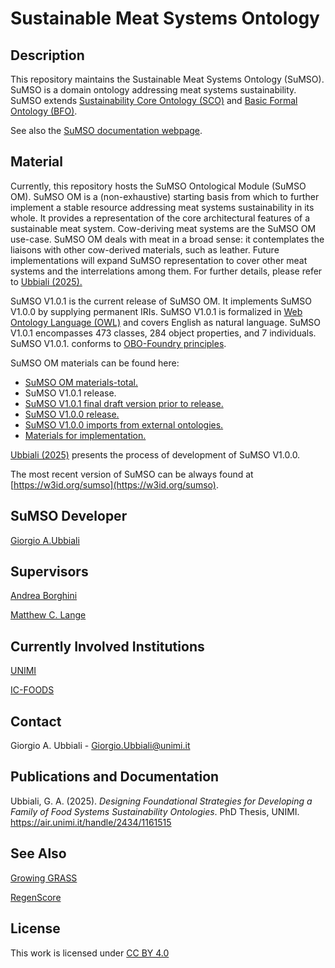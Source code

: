 # Sustainable Meat Systems Ontology

## Description

This repository maintains the Sustainable Meat Systems Ontology (SuMSO). SuMSO is a domain ontology addressing meat systems sustainability. SuMSO extends [Sustainability Core Ontology (SCO)](https://github.com/gioUbbiali/Sustainability-Core-Ontology) and [Basic Formal Ontology (BFO)](https://github.com/BFO-ontology/BFO-2020).

See also the [SuMSO documentation webpage](https://w3id.org/sumso/docs).

## Material

Currently, this repository hosts the SuMSO Ontological Module (SuMSO OM). SuMSO OM is a (non-exhaustive) starting basis from which to further implement a stable resource addressing meat systems sustainability in its whole. It provides a representation of the core architectural features of a sustainable meat system. 
Cow-deriving meat systems are the SuMSO OM use-case. SuMSO OM deals with meat in a broad sense: it contemplates the liaisons with other cow-derived materials, such as leather. Future implementations will expand SuMSO representation to cover other meat systems and the interrelations among them. For further details, please refer to [Ubbiali (2025).](https://air.unimi.it/handle/2434/1161515)

SuMSO V1.0.1 is the current release of SuMSO OM. It implements SuMSO V1.0.0 by supplying permanent IRIs. SuMSO V1.0.1 is formalized in [Web Ontology Language (OWL)](https://www.w3.org/TR/owl2-overview/) and covers English as natural language. SuMSO V1.0.1 encompasses 473 classes, 284 object properties, and 7 individuals. SuMSO V1.0.1.  conforms to [OBO-Foundry principles](https://obofoundry.org/principles/fp-000-summary.html).

SuMSO OM materials can be found here:

- [SuMSO OM materials-total.](https://github.com/gioUbbiali/Sustainable-Meat-Systems-Ontology/tree/main/SuMSO%20material)
- SuMSO V1.0.1 release.
- [SuMSO V1.0.1 final draft version prior to release.](https://github.com/gioUbbiali/Sustainable-Meat-Systems-Ontology/tree/main/SuMSO%20material/src/ontology)
- [SuMSO V1.0.0 release.](https://github.com/gioUbbiali/Sustainable-Meat-Systems-Ontology/releases/tag/v1.0.0)
- [SuMSO V1.0.0 imports from external ontologies. ](https://github.com/gioUbbiali/Sustainable-Meat-Systems-Ontology/tree/main/SuMSO%20material/src/ontology/imports)
- [Materials for implementation.](https://github.com/gioUbbiali/Sustainable-Meat-Systems-Ontology/tree/main/SuMSO%20material/materials%20for%20implementation)

[Ubbiali (2025)](https://air.unimi.it/handle/2434/1161515) presents the process of development of SuMSO V1.0.0. 

The most recent version of SuMSO can be always found at [https://w3id.org/sumso](https://w3id.org/sumso).

##  SuMSO Developer   

[Giorgio A.Ubbiali](https://orcid.org/0000-0001-7872-1770)

##  Supervisors  

[Andrea Borghini](https://orcid.org/0000-0002-2239-1482)

[Matthew C. Lange](https://orcid.org/0000-0002-6148-7962)

## Currently Involved Institutions

[UNIMI](https://www.unimi.it/it)

[IC-FOODS](https://www.ic-foods.org/)

## Contact

Giorgio A. Ubbiali - Giorgio.Ubbiali@unimi.it

## Publications and Documentation

Ubbiali, G. A. (2025). *Designing Foundational Strategies for Developing a Family of Food Systems Sustainability Ontologies*. PhD Thesis, UNIMI. https://air.unimi.it/handle/2434/1161515

## See Also

[Growing GRASS](https://www.ggrass.org/)

[RegenScore](https://regenscore.org/)

## License
This work is licensed under [CC BY 4.0 ](https://creativecommons.org/licenses/by/4.0/)


